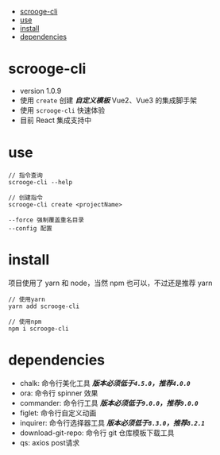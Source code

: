- [scrooge-cli](#scrooge-cli)
- [use](#use)
- [install](#install)
- [dependencies](#dependencies)

# scrooge-cli

- version 1.0.9
- 使用 `create` 创建 **_自定义模板_** Vue2、Vue3 的集成脚手架
- 使用 `scrooge-cli` 快速体验
- 目前 React 集成支持中

# use

```
// 指令查询
scrooge-cli --help

// 创建指令
scrooge-cli create <projectName>

--force 强制覆盖重名目录
--config 配置
```

# install

项目使用了 yarn 和 node，当然 npm 也可以，不过还是推荐 yarn

```
// 使用yarn
yarn add scrooge-cli

// 使用npm
npm i scrooge-cli
```

# dependencies

- chalk: 命令行美化工具 **_版本必须低于`4.5.0`，推荐`4.0.0`_**
- ora: 命令行 spinner 效果
- commander: 命令行工具 **_版本必须低于`9.0.0`，推荐`9.0.0`_**
- figlet: 命令行自定义动画
- inquirer: 命令行选择器工具 **_版本必须低于`8.3.0`，推荐`8.2.1`_**
- download-git-repo: 命令行 git 仓库模板下载工具
- qs: axios post请求
